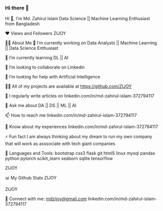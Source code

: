 ### Hi there 👋

Hi 👋, I'm Md. Zahirul Islam Data Science || Machine Learning Enthusiast from Bangladesh

❤ Views and Followers ZIJOY

🙋‍♂️ About Me 🔭 I’m currently working on Data Analysts || Machine Learning || Data Science Enthusiast

🌱 I’m currently learning DL || AI

👯 I’m looking to collaborate on Linkedin

🤝 I’m looking for help with Artificial Intelligence

👨‍💻 All of my projects are available at https://github.com/ZIJOY

📝 I regularly write articles on linkedin.com/in/md-zahirul-islam-372794117

💬 Ask me about DA || DS || ML || AI

📫 How to reach me linkedin.com/in/md-zahirul-islam-372794117

📄 Know about my experiences linkedin.com/in/md-zahirul-islam-372794117

⚡ Fun fact I am always thinking about my dream to run my own company that will work as asssociate with tech giant companies

🚀 Languages and Tools: bootstrap css3 flask git html5 linux mysql pandas python pytorch scikit_learn seaborn sqlite tensorflow

ZIJOY

📊 My Github Stats ZIJOY

ZIJOY

🔗 Connect with me: mdzijoy@gmail.com linkedin.com/in/md-zahirul-islam-372794117
